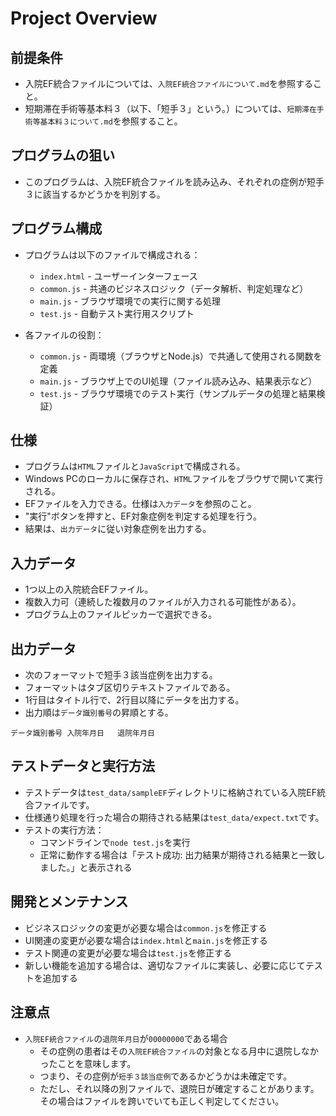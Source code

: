 # Project Overview

## 前提条件

* 入院EF統合ファイルについては、`入院EF統合ファイルについて.md`を参照すること。
* 短期滞在手術等基本料３（以下、「短手３」という。）については、`短期滞在手術等基本料３について.md`を参照すること。

## プログラムの狙い

* このプログラムは、入院EF統合ファイルを読み込み、それぞれの症例が短手３に該当するかどうかを判別する。

## プログラム構成

* プログラムは以下のファイルで構成される：
  * `index.html` - ユーザーインターフェース
  * `common.js` - 共通のビジネスロジック（データ解析、判定処理など）
  * `main.js` - ブラウザ環境での実行に関する処理
  * `test.js` - 自動テスト実行用スクリプト

* 各ファイルの役割：
  * `common.js` - 両環境（ブラウザとNode.js）で共通して使用される関数を定義
  * `main.js` - ブラウザ上でのUI処理（ファイル読み込み、結果表示など）
  * `test.js` - ブラウザ環境でのテスト実行（サンプルデータの処理と結果検証）

## 仕様

* プログラムは`HTML`ファイルと`JavaScript`で構成される。
* Windows PCのローカルに保存され、`HTML`ファイルをブラウザで開いて実行される。
* EFファイルを入力できる。仕様は`入力データ`を参照のこと。
* "実行"ボタンを押すと、EF対象症例を判定する処理を行う。
* 結果は、`出力データ`に従い対象症例を出力する。

## 入力データ

* 1つ以上の入院統合EFファイル。
* 複数入力可（連続した複数月のファイルが入力される可能性がある）。
* プログラム上のファイルピッカーで選択できる。

## 出力データ

* 次のフォーマットで短手３該当症例を出力する。
* フォーマットはタブ区切りテキストファイルである。
* 1行目はタイトル行で、2行目以降にデータを出力する。
* 出力順は`データ識別番号`の昇順とする。

~~~
データ識別番号	入院年月日	退院年月日
~~~

## テストデータと実行方法

* テストデータは`test_data/sampleEF`ディレクトリに格納されている入院EF統合ファイルです。
* 仕様通り処理を行った場合の期待される結果は`test_data/expect.txt`です。
* テストの実行方法：
  * コマンドラインで``node test.js``を実行
  * 正常に動作する場合は「テスト成功: 出力結果が期待される結果と一致しました。」と表示される

## 開発とメンテナンス

* ビジネスロジックの変更が必要な場合は`common.js`を修正する
* UI関連の変更が必要な場合は`index.html`と`main.js`を修正する
* テスト関連の変更が必要な場合は`test.js`を修正する
* 新しい機能を追加する場合は、適切なファイルに実装し、必要に応じてテストを追加する

## 注意点

* `入院EF統合ファイル`の`退院年月日`が`00000000`である場合
    * その症例の患者はその`入院EF統合ファイル`の対象となる月中に退院しなかったことを意味します。
    * つまり、その症例が`短手３該当症例`であるかどうかは未確定です。
    * ただし、それ以降の別ファイルで、退院日が確定することがあります。その場合はファイルを跨いでいても正しく判定してください。
